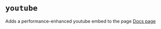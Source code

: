 # `youtube`

Adds a performance-enhanced youtube embed to the page
[Docs page](greenvision.media/docs/scripting/#youtube)
